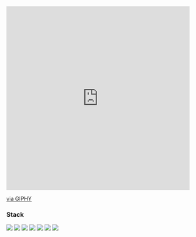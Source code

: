 <iframe src="https://giphy.com/embed/zRkeKuEz07wjjRNY7k" width="480" height="480" frameBorder="0" class="giphy-embed" allowFullScreen></iframe><p><a href="https://giphy.com/gifs/trans-matrix-pride-zRkeKuEz07wjjRNY7k">via GIPHY</a></p>

### Stack

<img src="https://img.shields.io/badge/Python-103247?style=for-the-badge&logo=Python&logoColor=FFFFF0"/>  <img src="https://img.shields.io/badge/Flask-0c131f?style=for-the-badge&logo=Flask&logoColor=FFFFF0"/>  <img src="https://img.shields.io/badge/HTML5-180000?style=for-the-badge&logo=HTML5&logoColor=ec0000"/>  <img src="https://img.shields.io/badge/MySQL-0a242c?style=for-the-badge&logo=MySQL&logoColor=FFFFF0"/>  <img src="https://img.shields.io/badge/C%2b%2b-091326?style=for-the-badge&logo=C%2b%2b&logoColor=FFFFF0"/>  <img src="https://img.shields.io/badge/Git-000000?style=for-the-badge&logo=Git&logoColor=FFFFF0"/>  <img src="https://img.shields.io/badge/CSS3-002630?style=for-the-badge&logo=CSS3&logoColor=00b6e4"/>

